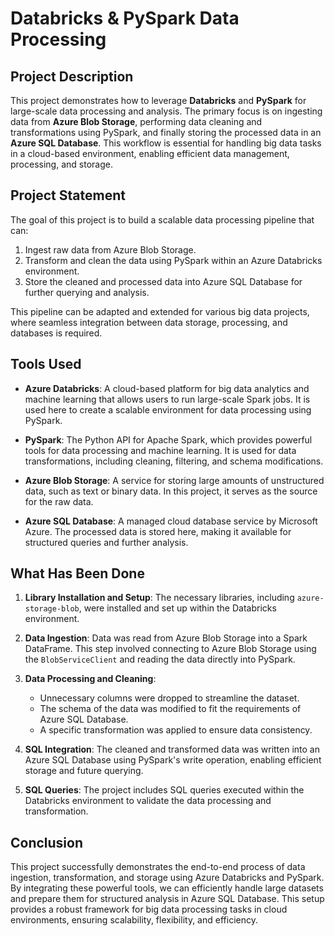 # Databricks & PySpark Data Processing

## Project Description

This project demonstrates how to leverage **Databricks** and **PySpark** for large-scale data processing and analysis. The primary focus is on ingesting data from **Azure Blob Storage**, performing data cleaning and transformations using PySpark, and finally storing the processed data in an **Azure SQL Database**. This workflow is essential for handling big data tasks in a cloud-based environment, enabling efficient data management, processing, and storage.

## Project Statement

The goal of this project is to build a scalable data processing pipeline that can:
1. Ingest raw data from Azure Blob Storage.
2. Transform and clean the data using PySpark within an Azure Databricks environment.
3. Store the cleaned and processed data into Azure SQL Database for further querying and analysis.

This pipeline can be adapted and extended for various big data projects, where seamless integration between data storage, processing, and databases is required.

## Tools Used

- **Azure Databricks**: A cloud-based platform for big data analytics and machine learning that allows users to run large-scale Spark jobs. It is used here to create a scalable environment for data processing using PySpark.
  
- **PySpark**: The Python API for Apache Spark, which provides powerful tools for data processing and machine learning. It is used for data transformations, including cleaning, filtering, and schema modifications.

- **Azure Blob Storage**: A service for storing large amounts of unstructured data, such as text or binary data. In this project, it serves as the source for the raw data.

- **Azure SQL Database**: A managed cloud database service by Microsoft Azure. The processed data is stored here, making it available for structured queries and further analysis.

## What Has Been Done

1. **Library Installation and Setup**: The necessary libraries, including `azure-storage-blob`, were installed and set up within the Databricks environment.

2. **Data Ingestion**: Data was read from Azure Blob Storage into a Spark DataFrame. This step involved connecting to Azure Blob Storage using the `BlobServiceClient` and reading the data directly into PySpark.

3. **Data Processing and Cleaning**:
   - Unnecessary columns were dropped to streamline the dataset.
   - The schema of the data was modified to fit the requirements of Azure SQL Database.
   - A specific transformation was applied to ensure data consistency.

4. **SQL Integration**: The cleaned and transformed data was written into an Azure SQL Database using PySpark's write operation, enabling efficient storage and future querying.

5. **SQL Queries**: The project includes SQL queries executed within the Databricks environment to validate the data processing and transformation.

## Conclusion

This project successfully demonstrates the end-to-end process of data ingestion, transformation, and storage using Azure Databricks and PySpark. By integrating these powerful tools, we can efficiently handle large datasets and prepare them for structured analysis in Azure SQL Database. This setup provides a robust framework for big data processing tasks in cloud environments, ensuring scalability, flexibility, and efficiency.

